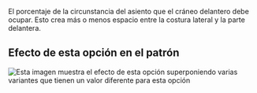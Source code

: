 El porcentaje de la circunstancia del asiento que el cráneo delantero debe ocupar. Esto crea más o menos espacio entre la costura lateral y la parte delantera.

## Efecto de esta opción en el patrón

![Esta imagen muestra el efecto de esta opción superponiendo varias variantes que tienen un valor diferente para esta opción](waralee_crotchfront_sample.svg "Efecto de esta opción en el patrón")
